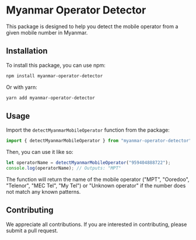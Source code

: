 # Myanmar Operator Detector

This package is designed to help you detect the mobile operator from a given mobile number in Myanmar.

## Installation

To install this package, you can use npm:

```bash
npm install myanmar-operator-detector
```

Or with yarn:

```bash
yarn add myanmar-operator-detector
```

## Usage

Import the `detectMyanmarMobileOperator` function from the package:

```typescript
import { detectMyanmarMobileOperator } from "myanmar-operator-detector";
```

Then, you can use it like so:

```typescript
let operatorName = detectMyanmarMobileOperator("959404888722");
console.log(operatorName); // Outputs: "MPT"
```

The function will return the name of the mobile operator ("MPT", "Ooredoo", "Telenor", "MEC Tel", "My Tel") or "Unknown operator" if the number does not match any known patterns.

## Contributing

We appreciate all contributions. If you are interested in contributing, please submit a pull request.
